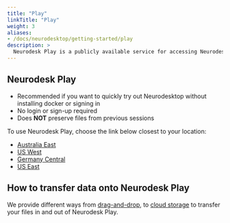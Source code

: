 ```yaml
---
title: "Play"
linkTitle: "Play"
weight: 3
aliases:
- /docs/neurodesktop/getting-started/play
description: >
  Neurodesk Play is a publicly available service for accessing Neurodesk without any setup
---
```


## Neurodesk Play
- Recommended if you want to quickly try out Neurodesktop without installing docker or signing in
- No login or sign-up required
- Does **NOT** preserve files from previous sessions

To use Neurodesk Play, choose the link below closest to your location:
- [Australia East](https://play-sydney.neurodesk.org/v2/gh/neurodesk/neurodesktop/main)
- [US West](https://play-phoenix.neurodesk.org/v2/gh/neurodesk/neurodesktop/main)
- [Germany Central](https://play-frankfurt.neurodesk.org/v2/gh/neurodesk/neurodesktop/main)
- [US East](https://play-ashburn.neurodesk.org/v2/gh/neurodesk/neurodesktop/main)


## How to transfer data onto Neurodesk Play

We provide different ways from [drag-and-drop](/docs/getting-started/neurodesktop/storage/#drag-and-drop), to [cloud storage](/docs/getting-started/neurodesktop/storage/#cloud-storage) to transfer your files in and out of Neurodesk Play.

